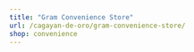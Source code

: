```yaml
---
title: "Gram Convenience Store"
url: /cagayan-de-oro/gram-convenience-store/
shop: convenience
---
```

